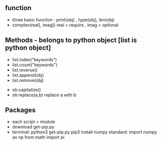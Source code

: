 ## function
* three basic function : print(obj) , type(obj), len(obj)
* complex(real[, imag]) real = require , imag = optional

## Methods - belongs to python object [list is python object]
* list.index("keywords")
* list.count("keywords")
* list.reverse()
* list.append(obj)
* list.remove(obj)

- str.capitalize()
- str.replace(a,b) replace a with b

## Packages 
* each script = module
* download get-pip.py
* terminal: 
python3 get-pip.py
pip3 install numpy
standard: import numpy as np
from math import pi
